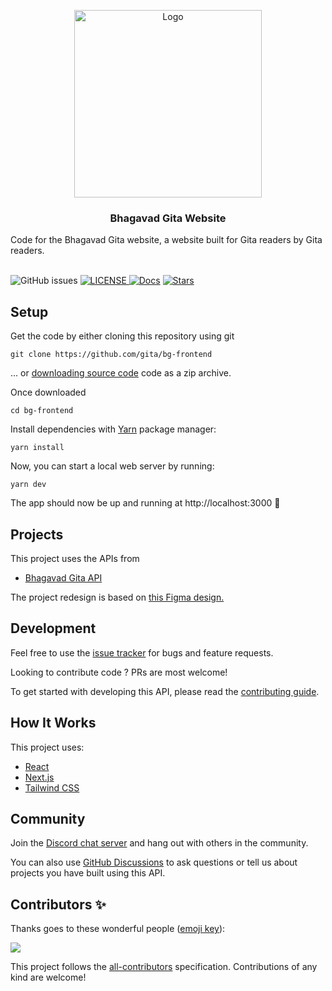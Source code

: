 <!-- markdownlint-disable -->

<p align="center">

<a href="https://bhagavadgita.io">

<img src="https://raw.githubusercontent.com/gita/bhagavad-gita-api/main/.github/gita.png" alt="Logo" width="300">

</a>

<h3 align="center">Bhagavad Gita Website</h3>

<p align="center">

Code for the Bhagavad Gita website, a website built for Gita readers by Gita readers.

<br />

<img alt="GitHub issues" src="https://img.shields.io/github/issues/gita/bg-frontend">
<a href="https://github.com/gita/bg-frontend/blob/master/LICENSE">
<img alt="LICENSE" src="https://img.shields.io/badge/License-MIT-yellow.svg?maxAge=43200">
</a>
<a href="https://api.bhagavadgita.io/docs"><img src="https://img.shields.io/badge/docs-passing-green" alt="Docs"></a>
<a href="https://starcharts.herokuapp.com/gita/bg-frontend"><img alt="Stars" src="https://img.shields.io/github/stars/gita/bg-frontend.svg?style=social"></a>

</p>

## Setup

Get the code by either cloning this repository using git

```
git clone https://github.com/gita/bg-frontend
```

... or [downloading source code](https://github.com/gita/bg-frontend/archive/refs/heads/main.zip) code as a zip archive.

Once downloaded 

```
cd bg-frontend
```
Install dependencies with [Yarn](https://classic.yarnpkg.com/en/docs/install) package manager:

```
yarn install
```

Now, you can start a local web server by running:

```
yarn dev
```

The app should now be up and running at http://localhost:3000 🚀

## Projects

This project uses the APIs from

- [Bhagavad Gita API](https://github.com/gita/bhagavad-gita-api)

The project redesign is based on [this Figma design.](https://www.figma.com/file/jssDxh7avC7hkq7Wl9CZEY/Gita-Web-App?node-id=0%3A1)

## Development

Feel free to use the [issue tracker](https://github.com/gita/bg-frontend/issues) for bugs and feature requests.

Looking to contribute code ? PRs are most welcome!

To get started with developing this API, please read the [contributing guide](https://github.com/gita/bg-frontend/blob/main/Contributing.md).

## How It Works

This project uses:

- [React](https://reactjs.org/)
- [Next.js](https://nextjs.org/docs/)
- [Tailwind CSS](https://tailwindcss.com/docs)

## Community

Join the [Discord chat server](https://discord.gg/gX8dstApZX) and hang out with others in the community.

You can also use [GitHub Discussions](https://github.com/gita/bhagavad-gita-api/discussions) to ask questions or tell us about projects you have built using this API.

## Contributors ✨

Thanks goes to these wonderful people ([emoji key](https://allcontributors.org/docs/en/emoji-key)):

<!-- ALL-CONTRIBUTORS-LIST:START - Do not remove or modify this section -->

<!-- prettier-ignore-start -->

<!-- markdownlint-disable -->

<a href="https://github.com/gita/bg-frontend/graphs/contributors">
  <img src="https://contrib.rocks/image?repo=gita/bg-frontend" />
</a>
<!-- markdownlint-restore -->

<!-- prettier-ignore-end -->

<!-- ALL-CONTRIBUTORS-LIST:END -->

This project follows the [all-contributors](https://github.com/all-contributors/all-contributors) specification. Contributions of any kind are welcome!
